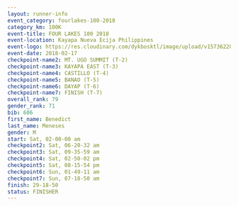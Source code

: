 ```yaml
---
layout: runner-info 
event_category: fourlakes-100-2018 
category_km: 100K 
event-title: FOUR LAKES 100 2018 
event-location: Kayapa Nueva Ecija Philippines 
event-logo: https://res.cloudinary.com/dykbosktl/image/upload/v1573622832/Logo/logo_1_hdutmh.jpg 
event-date: 2018-02-17 
checkpoint-name2: MT. UGO SUMMIT (T-2) 
checkpoint-name3: KAYAPA EAST (T-3) 
checkpoint-name4: CASTILLO (T-4) 
checkpoint-name5: BANAO (T-5) 
checkpoint-name6: DAYAP (T-6) 
checkpoint-name7: FINISH (T-7) 
overall_rank: 79
gender_rank: 71
bib: 606
first_name: Benedict
last_name: Meneses
gender: M
start: Sat, 02-00-00 am
checkpoint2: Sat, 06-20-32 am
checkpoint3: Sat, 09-35-59 am
checkpoint4: Sat, 02-50-02 pm
checkpoint5: Sat, 08-15-54 pm
checkpoint6: Sun, 01-49-11 am
checkpoint7: Sun, 07-18-50 am
finish: 29-18-50
status: FINISHER
---
```

